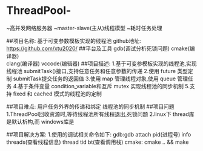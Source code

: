 # ThreadPool-
~高并发网络服务器
~master-slave(主从)线程模型
~耗时任务处理

##项目名称: 基于可变参数模板实现的线程池
github地址: https://github.com/xtu2020/
##平台及工具 gdb(调试分析死锁问题) 
            cmake(编译器)    
            clang(编译器) 
            vccode(编辑器)
##项目描述:
        1.基于可变参模板实现的线程池,实现线程池 submitTask()接口,支持任意任务和任意参数的传递
        2.使用 future 类型定制 submitTask提交任务的返回值
        3.使用 map 管理线程对象,使用 queue 管理任务
        4.基于条件变量 condition_variable和互斥 mutex 实现线程池的同步机制
        5.支持 fixed 和 cached 模式的线程池的定制

##项目难点:
        用户任务外界的传递和绑定
        线程池的同步机制
##项目问题
        1.ThreadPool回收资源时,等待线程池所有线程退出,死锁问题
        2.linux下 thread库是默认析构,而 windows库是

    
##项目解决方案:
        1.使用的调试相关命令如下:
            gdb:gdb attach pid(进程号)
                info threads(查看线程信息)
                thread tid 
                bt(查看调用栈)
            cmake:
                cmake .. && make
